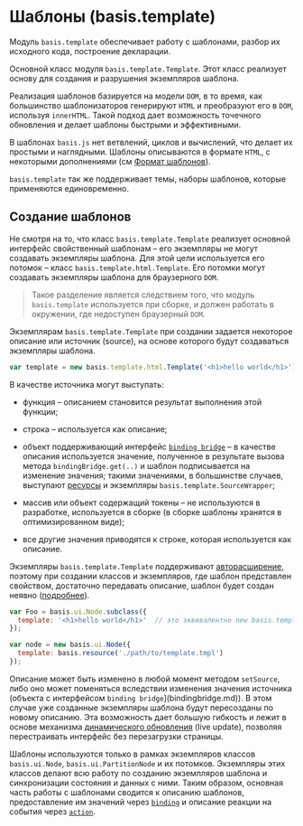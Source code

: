 # Шаблоны (basis.template)

Модуль `basis.template` обеспечивает работу с шаблонами, разбор их исходного кода, построение декларации.

Основной класс модуля `basis.template.Template`. Этот класс реализует основу для создания и разрушения экземпляров шаблона.

Реализация шаблонов базируется на модели `DOM`, в то время, как большинство шаблонизаторов генерируют `HTML` и преобразуют его в `DOM`, используя `innerHTML`. Такой подход дает возможность точечного обновления и делает шаблоны быстрыми и эффективными.

В шаблонах `basis.js` нет ветвлений, циклов и вычислений, что делает их простыми и наглядными. Шаблоны описываются в формате `HTML`, с некоторыми дополнениями (см [Формат шаблонов](basis.template_format.md)).

`basis.template` так же поддерживает темы, наборы шаблонов, которые применяются единовременно.

## Создание шаблонов

Не смотря на то, что класс `basis.template.Template` реализует основной интерфейс свойственный шаблонам – его экземпляры не могут создавать экземпляры шаблона. Для этой цели используется его потомок – класс `basis.template.html.Template`. Его потомки могут создавать экземпляры шаблона для браузерного `DOM`.

> Такое разделение является следствием того, что модуль `basis.template` используется при сборке, и должен работать в окружении, где недоступен браузерный `DOM`.

Экземплярам `basis.template.Template` при создании задается некоторое описание или источник (source), на основе которого будут создаваться экземпляры шаблона.

```js
var template = new basis.template.html.Template('<h1>hello world</h1>');
```

В качестве источника могут выступать:

  * функция – описанием становится результат выполнения этой функции;

  * строка – используется как описание;

  * объект поддерживающий интерфейс [`binding bridge`](bindingbridge.md) – в качестве описания используется значение, полученное в результате вызова метода `bindingBridge.get(..)` и шаблон подписывается на изменение значения; такими значениями, в большинстве случаев, выступают [ресурсы](resources.md) и экземпляры `basis.template.SourceWrapper`;

  * массив или объект содержащий токены – не используются в разработке, используется в сборке (в сборке шаблоны хранятся в оптимизированном виде);

  * все другие значения приводятся к строке, которая используется как описание.

Экземпляры `basis.template.Template` поддерживают [авторасширение](basis.Class.md#Авторасширение), поэтому при создании классов и экземпляров, где шаблон представлен свойством, достаточно передавать описание, шаблон будет создан неявно ([подробнее](basis.ui_template.md)).

```js
var Foo = basis.ui.Node.subclass({
  template: '<h1>hello world</h1>'  // это эквивалентно new basis.template.html.Template('<h1>hello world</h1>')
});

var node = new basis.ui.Node({
  template: basis.resource('./path/to/template.tmpl')
});
```

Описание может быть изменено в любой момент методом `setSource`, либо оно может поменяться вследствии изменения значения источника (объекта с интерфейсом `binding bridge`](bindingbridge.md)). В этом случае уже созданные экземпляры шаблона будут пересозданы по новому описанию. Эта возможность дает большую гибкость и лежит в основе механизма [динамического обновления](basis.template_liveupdate.md) (live update), позволяя перестраивать интерфейс без перезагрузки страницы.

Шаблоны используются только в рамках экземпляров классов `basis.ui.Node`, `basis.ui.PartitionNode` и их потомков. Экземпляры этих классов делают всю работу по созданию экземпляров шаблона и синхронизации состояния и данных с ними. Таким образом, основная часть работы с шаблонами сводится к описанию шаблонов, предоставление им значений через [`binding`](basis.ui_bindings.md) и описание реакции на события через [`action`](basis.ui_actions.md).
